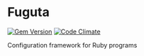 Fuguta
======

[![Gem Version](https://badge.fury.io/rb/fuguta.png)](http://badge.fury.io/rb/fuguta) [![Code Climate](https://codeclimate.com/github/axsh/fuguta.png)](https://codeclimate.com/github/axsh/fuguta)

Configuration framework for Ruby programs
